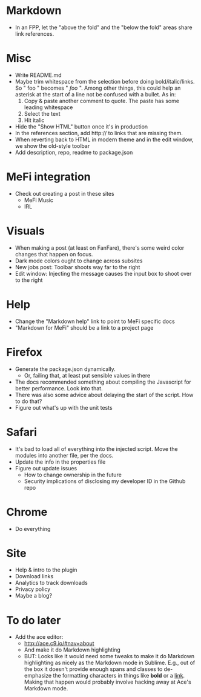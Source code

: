 Markdown
========
* In an FPP, let the "above the fold" and the "below the fold" areas share link references.

Misc
====
* Write README.md
* Maybe trim whitespace from the selection before doing bold/italic/links. So " foo " becomes " *foo* ". Among other things, this could help an asterisk at the start of a line not be confused with a bullet. As in:
    1. Copy & paste another comment to quote. The paste has some leading whitespace
    2. Select the text
    3. Hit italic
* Hide the "Show HTML" button once it's in production
* In the references section, add http:// to links that are missing them.
* When reverting back to HTML in modern theme and in the edit window, we show the old-style toolbar
* Add description, repo, readme to package.json

MeFi integration
================
* Check out creating a post in these sites
    - MeFi Music
    - IRL

Visuals
=======
* When making a post (at least on FanFare), there's some weird color changes that happen on focus.
* Dark mode colors ought to change across subsites
* New jobs post: Toolbar shoots way far to the right
* Edit window: Injecting the message causes the input box to shoot over to the right

Help
====
* Change the "Markdown help" link to point to MeFi specific docs
* "Markdown for MeFi" should be a link to a project page

Firefox
=======
* Generate the package.json dynamically.
  - Or, failing that, at least put sensible values in there
* The docs recommended something about compiling the Javascript for better performance. Look into that.
* There was also some advice about delaying the start of the script. How to do that?
* Figure out what's up with the unit tests

Safari
======
* It's bad to load all of everything into the injected script. Move the modules into another file, per the docs.
* Update the info in the properties file
* Figure out update issues 
    - How to change ownership in the future
    - Security implications of disclosing my developer ID in the Github repo

Chrome
======
* Do everything

Site
====
* Help & intro to the plugin
* Download links
* Analytics to track downloads
* Privacy policy
* Maybe a blog?



To do later
===========
* Add the ace editor:
    - http://ace.c9.io/#nav=about
    - And make it do Markdown highlighting
    - BUT: Looks like it would need some tweaks to make it do Markdown highlighting as nicely as the Markdown mode in Sublime. E.g., out of the box it doesn't provide enough spans and classes to de-emphasize the formatting characters in things like **bold** or a [link](http://google.com). Making that happen would probably involve hacking away at Ace's Markdown mode.






